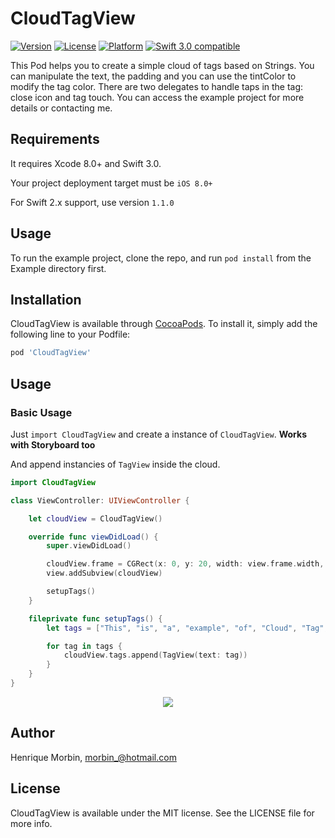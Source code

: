 # CloudTagView

[![Version](https://img.shields.io/cocoapods/v/CloudTagView.svg?style=flat)](http://cocoapods.org/pods/CloudTagView)
[![License](https://img.shields.io/cocoapods/l/CloudTagView.svg?style=flat)](http://cocoapods.org/pods/CloudTagView)
[![Platform](https://img.shields.io/cocoapods/p/CloudTagView.svg?style=flat)](http://cocoapods.org/pods/CloudTagView)
[![Swift 3.0 compatible](https://img.shields.io/badge/Swift_3.0-compatible-4BC51D.svg?style=flat)](https://developer.apple.com/swift)

This Pod helps you to create a simple cloud of tags based on Strings. You can manipulate the text, the padding and you can use the tintColor to modify the tag color. There are two delegates to handle taps in the tag: close icon and tag touch. You can access the example project for more details or contacting me.

## Requirements

It requires Xcode 8.0+ and Swift 3.0.

Your project deployment target must be `iOS 8.0+`

For Swift 2.x support, use version `1.1.0`


## Usage

To run the example project, clone the repo, and run `pod install` from the Example directory first.

## Installation

CloudTagView is available through [CocoaPods](http://cocoapods.org). To install
it, simply add the following line to your Podfile:

```ruby
pod 'CloudTagView'
```

## Usage

### Basic Usage
Just `import CloudTagView` and create a instance of `CloudTagView`. **Works with Storyboard too**

And append instancies of `TagView` inside the cloud.

```swift
import CloudTagView

class ViewController: UIViewController {

    let cloudView = CloudTagView()

    override func viewDidLoad() {
        super.viewDidLoad()

        cloudView.frame = CGRect(x: 0, y: 20, width: view.frame.width, height: 10)
        view.addSubview(cloudView)

        setupTags()
    }

    fileprivate func setupTags() {
        let tags = ["This", "is", "a", "example", "of", "Cloud", "Tag", "View"]

        for tag in tags {
            cloudView.tags.append(TagView(text: tag))
        }
    }
}
```

<p align="center"><img src ="https://github.com/Morbix/CloudTagView/raw/master/Screenshot3.png" /></p>

## Author

Henrique Morbin, morbin_@hotmail.com

## License

CloudTagView is available under the MIT license. See the LICENSE file for more info.
